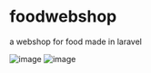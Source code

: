 # foodwebshop
a webshop for food made in laravel

![image](https://user-images.githubusercontent.com/72434750/121893466-45e0b780-cd1e-11eb-8bc1-3d6dc3db53dd.png)
![image](https://user-images.githubusercontent.com/72434750/121897361-93f7ba00-cd22-11eb-806b-03e81869a015.png)

